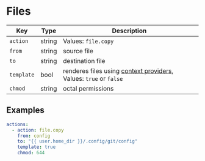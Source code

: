# Files

| Key        | Type     | Description |
| ---------- | -------- | -------- |
| `action`   | string   | Values: `file.copy`    |
| `from`     | string   | source file   |
| `to`       | string   | destination file   |
| `template` | bool     | renderes files using [context providers](misc/context-provider.md), Values: `true` or `false`  |
| `chmod`    | string   | octal permissions   |

## Examples

```yaml
actions:
  - action: file.copy
    from: config
    to: "{{ user.home_dir }}/.config/git/config"
    template: true
    chmod: 644
```